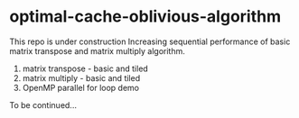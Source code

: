 # optimal-cache-oblivious-algorithm
This repo is under construction
Increasing sequential performance of basic matrix transpose and matrix multiply algorithm.


1. matrix transpose - basic and tiled
2. matrix multiply - basic and tiled
3. OpenMP parallel for loop demo 

To be continued...
